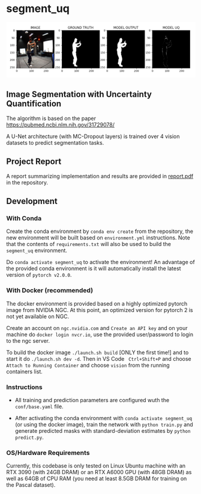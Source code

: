 # segment_uq
![Screenshot](pred_1.png)


## Image Segmentation with Uncertainty Quantification
The algorithm is based on the paper https://pubmed.ncbi.nlm.nih.gov/31729078/ 

A U-Net architecture (with MC-Dropout layers) is trained over 4 vision datasets to predict segmentation tasks. 

## Project Report
A report summarizing implementation and results are provided in [report.pdf](https://github.com/samirapakravan/segmentation_uq/blob/main/report.pdf) in the repository.

## Development
### With Conda
Create the conda environment by `conda env create` from the repository, the new environment will be built based on `environment.yml` instructions. Note that the contents of `requirements.txt` will also be used to build the ``segment_uq`` environment.

Do `conda activate segment_uq` to activate the environment! An advantage of the provided conda environment is it will automatically install the latest version of `pytorch v2.0.0`.

### With Docker (recommended)
The docker environment is provided based on a highly optimized pytorch image from NVIDIA NGC. At this point, an optimized version for pytorch 2 is not yet available on NGC.

Create an account on ``ngc.nvidia.com`` and ``Create an API key`` and on your machine do ``docker login nvcr.io``, use the provided user/password to login to the ngc server.

To build the docker image ``./launch.sh build`` [ONLY the first time!] and to start it do ``./launch.sh dev -d``. Then in VS Code `` Ctrl+Shift+P`` and choose ``Attach to Running Container`` and choose ``vision`` from the running containers list.

### Instructions

- All training and prediction parameters are configured wuth the `conf/base.yaml` file.

- After activating the conda environment with `conda activate segment_uq` (or using the docker image), train the network with `python train.py` and generate predicted masks with standard-deviation estimates by `python predict.py`.

### OS/Hardware Requirements
Currently, this codebase is only tested on Linux Ubuntu machine with an RTX 3090 (with 24GB DRAM) or an RTX A6000 GPU (with 48GB DRAM) as well as 64GB of CPU RAM (you need at least 8.5GB DRAM for training on the Pascal dataset).
